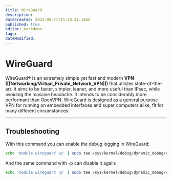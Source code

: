 ```yaml
---
title: WireGuard
description: 
dateCreated: 2022-05-21T15:28:21.146Z
published: true
editor: markdown
tags: 
dateModified: 
---
```

# WireGuard

WireGuard® is an extremely simple yet fast and modern **VPN ([[Networking/Virtual_Private_Network_VPN]])** that utilizes state-of-the-art. It aims to be faster, simpler, leaner, and more useful than IPsec, while avoiding the massive headache. It intends to be considerably more performant than OpenVPN. WireGuard is designed as a general purpose VPN for running on embedded interfaces and super computers alike, fit for many different circumstances.

---
## Troubleshooting

With this command you can enable the debug logging in WireGuard:

```bash
echo 'module wireguard +p' | sudo tee /sys/kernel/debug/dynamic_debug/control
```

And the same command with -p can disable it again:

```bash
echo 'module wireguard -p' | sudo tee /sys/kernel/debug/dynamic_debug/control
```
